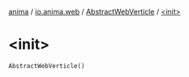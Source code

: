 [anima](../../index.md) / [io.anima.web](../index.md) / [AbstractWebVerticle](index.md) / [&lt;init&gt;](./-init-.md)

# &lt;init&gt;

`AbstractWebVerticle()`